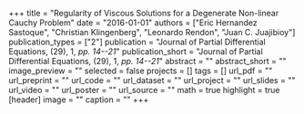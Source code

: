+++
title = "Regularity of Viscous Solutions for a Degenerate Non-linear Cauchy Problem"
date = "2016-01-01"
authors = ["Eric Hernandez Sastoque", "Christian Klingenberg", "Leonardo Rendon", "Juan C. Juajibioy"]
publication_types = ["2"]
publication = "Journal of Partial Differential Equations, (29), 1, _pp. 14--21_"
publication_short = "Journal of Partial Differential Equations, (29), 1, _pp. 14--21_"
abstract = ""
abstract_short = ""
image_preview = ""
selected = false
projects = []
tags = []
url_pdf = ""
url_preprint = ""
url_code = ""
url_dataset = ""
url_project = ""
url_slides = ""
url_video = ""
url_poster = ""
url_source = ""
math = true
highlight = true
[header]
image = ""
caption = ""
+++
